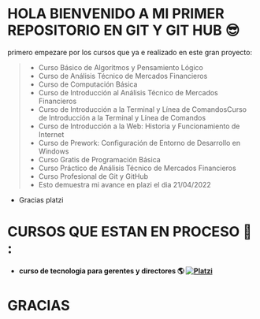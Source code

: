 # HOLA BIENVENIDO A MI PRIMER REPOSITORIO EN GIT Y GIT HUB :sunglasses:
primero empezare por los cursos que ya e realizado en este gran proyecto:
>* Curso Básico de Algoritmos y Pensamiento Lógico
>* Curso de Análisis Técnico de Mercados Financieros
>* Curso de Computación Básica
>* Curso de Introducción al Análisis Técnico de Mercados Financieros
>* Curso de Introducción a la Terminal y Línea de ComandosCurso de Introducción a la Terminal y Línea de Comandos
>* Curso de Introducción a la Web: Historia y Funcionamiento de Internet
>* Curso de Prework: Configuración de Entorno de Desarrollo en Windows
>* Curso Gratis de Programación Básica
>* Curso Práctico de Análisis Técnico de Mercados Financieros
>* Curso Profesional de Git y GitHub
 >* Esto demuestra mi avance en plazi el dia 21/04/2022 
  * Gracias platzi
  
  # CURSOS QUE ESTAN EN PROCESO :owl: :
* <strong> curso de tecnologia para gerentes y directores :earth_americas:</strongCurso>
 [![Platzi](https://upload.wikimedia.org/wikipedia/commons/3/32/Platzi.jpg "Platzi")](http://upload.wikimedia.org/wikipedia/commons/3/32/Platzi.jpg "Platzi")
# GRACIAS 
